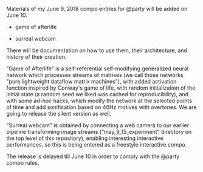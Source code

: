 Materials of my June 9, 2018 compo entries for @party will be added on June 10.

* game of afterlife

* surreal webcam

There will be documentation on how to use them, their architecture, and history of their creation.

"Game of Afterlife" is a self-referential self-modifying generalized neural network which processes streams of matrixes (we call those networks "pure lightweight dataflow matrix machines"), with added activation function inspired by Conway's game of life, with random initialization of the initial state (a random seed we liked was cached for reproducibility), and with some ad-hoc hacks, which modify the network at the selected points of time and add sonification based on 40Hz motives with overtones. We are going to release the silent version as well.

"Surreal webcam" is obtained by connecting a web camera to our earlier pipeline transforming image streams ("may_9_15_experiment" directory on the top level of this repository), enabling interesting interactive performances, so this is being entered as a freestyle interactive compo.

The release is delayed till June 10 in order to comply with the @party compo rules.
